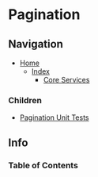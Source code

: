 # Pagination

## Navigation

* [Home](/README.md)
	* [Index](/docs/Index.md)
		* [Core Services](/src/CoreServices/README.md)

### Children

* [Pagination Unit Tests](/src/CoreServicesUnitTests/Pagination/README.md)

## Info

### Table of Contents